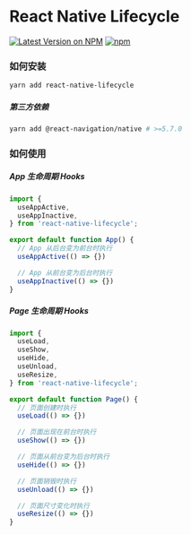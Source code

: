 # React Native Lifecycle

[![Latest Version on NPM](https://img.shields.io/npm/v/react-native-lifecycle.svg?style=flat-square)](https://npmjs.com/package/react-native-lifecycle)
[![npm](https://img.shields.io/npm/dt/react-native-lifecycle.svg?style=flat-square)](https://www.npmjs.com/package/react-native-lifecycle)

### 如何安装

``` sh
yarn add react-native-lifecycle
```

##### 第三方依赖

``` sh
yarn add @react-navigation/native # >=5.7.0
```


### 如何使用

##### App 生命周期 Hooks

``` js
import {
  useAppActive,
  useAppInactive,
} from 'react-native-lifecycle';

export default function App() {
  // App 从后台变为前台时执行
  useAppActive(() => {})

  // App 从前台变为后台时执行
  useAppInactive(() => {})
}
```

##### Page 生命周期 Hooks

``` js
import {
  useLoad,
  useShow,
  useHide,
  useUnload,
  useResize,
} from 'react-native-lifecycle';

export default function Page() {
  // 页面创建时执行
  useLoad(() => {})

  // 页面出现在前台时执行
  useShow(() => {})

  // 页面从前台变为后台时执行
  useHide(() => {})

  // 页面销毁时执行
  useUnload(() => {})

  // 页面尺寸变化时执行
  useResize(() => {})
}
```
